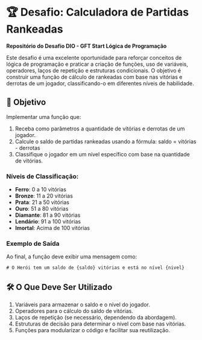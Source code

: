 # 🏆 Desafio: Calculadora de Partidas Rankeadas 

**Repositório do Desafio DIO - GFT Start Lógica de Programação**

Este desafio é uma excelente oportunidade para reforçar conceitos de lógica de programação e praticar a criação de funções, uso de variáveis, operadores, laços de repetição e estruturas condicionais. O objetivo é construir uma função de cálculo de rankeadas com base nas vitórias e derrotas de um jogador, classificando-o em diferentes níveis de habilidade.

## 📌 Objetivo

Implementar uma função que:

1. Receba como parâmetros a quantidade de vitórias e derrotas de um jogador.
2. Calcule o saldo de partidas rankeadas usando a fórmula: saldo = vitórias - derrotas
3. Classifique o jogador em um nível específico com base na quantidade de vitórias.

### Níveis de Classificação:

- **Ferro**: 0 a 10 vitórias
- **Bronze**: 11 a 20 vitórias
- **Prata**: 21 a 50 vitórias
- **Ouro**: 51 a 80 vitórias
- **Diamante**: 81 a 90 vitórias
- **Lendário**: 91 a 100 vitórias
- **Imortal**: Acima de 100 vitórias

### Exemplo de Saída

Ao final, a função deve exibir uma mensagem como:

```plaintext
# O Herói tem um saldo de {saldo} vitórias e está no nível {nivel}
```

## 🛠 O Que Deve Ser Utilizado
1. Variáveis para armazenar o saldo e o nível do jogador.
2. Operadores para o cálculo do saldo de vitórias.
3. Laços de repetição (se necessário, dependendo da abordagem).
4. Estruturas de decisão para determinar o nível com base nas vitórias.
5. Funções para modularizar o código e facilitar sua reutilização.
